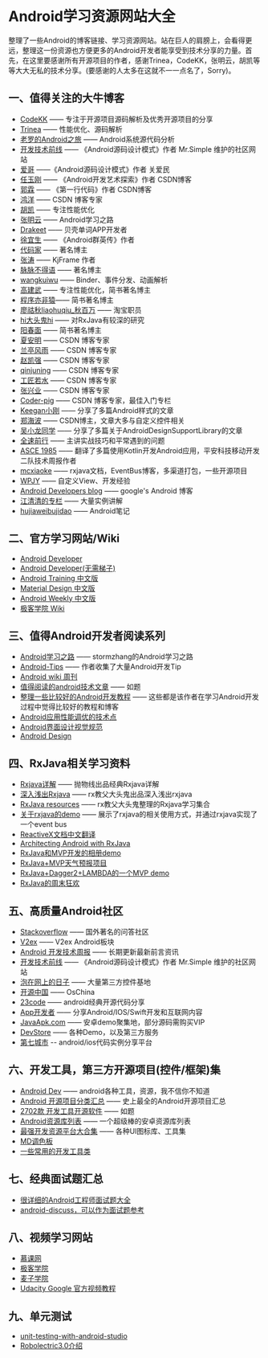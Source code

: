 Android学习资源网站大全
=====================

整理了一些Android的博客链接、学习资源网站。站在巨人的肩膀上，会看得更远，整理这一份资源也方便更多的Android开发者能享受到技术分享的力量。首先，在这里要感谢所有开源项目的作者，感谢Trinea，CodeKK，张明云，胡凯等等大大无私的技术分享。(要感谢的人太多在这就不一一点名了，Sorry)。

## 一、值得关注的大牛博客

* [CodeKK](http://a.codekk.com/) —— 专注于开源项目源码解析及优秀开源项目的分享
* [Trinea](http://www.trinea.cn/) —— 性能优化、源码解析
* [老罗的Android之旅](http://blog.csdn.net/Luoshengyang) —— Android系统源代码分析
* [开发技术前线](http://www.devtf.cn/) —— 《Android源码设计模式》作者 Mr.Simple 维护的社区网站
* [爱哥](http://blog.csdn.net/aigestudio) ——《Android源码设计模式》作者 关爱民 
* [任玉刚](http://blog.csdn.net/singwhatiwanna) —— 《Android开发艺术探索》作者 CSDN博客
* [郭霖](http://blog.csdn.net/guolin_blog) —— 《第一行代码》作者 CSDN博客
* [鸿洋](http://blog.csdn.net/lmj623565791) —— CSDN 博客专家
* [胡凯](http://hukai.me) —— 专注性能优化
* [张明云](http://www.jianshu.com/users/e6885381f7d4/latest_articles) —— Android学习之路
* [Drakeet](http://drakeet.me) —— 贝壳单词APP开发者
* [徐宜生](http://blog.csdn.net/eclipsexys) —— 《Android群英传》作者
* [代码家](http://blog.daimajia.com/) —— 著名博主
* [张涛](http://kymjs.com) —— KjFrame 作者
* [脉脉不得语](http://www.inferjay.com/blog/categories/androiddevweekly/) —— 著名博主
* [wangkuiwu](http://wangkuiwu.github.io) —— Binder、事件分发、动画解析
* [高建武](http://www.jianshu.com/users/FK4sc4/latest_articles) —— 专注性能优化，简书著名博主
* [程序亦非猿](http://yifeiyuan.me)—— 简书著名博主
* [廖祜秋liaohuqiu_秋百万](http://liaohuqiu.net) —— 淘宝职员
* [hi大头鬼hi](http://blog.csdn.net/lzyzsd) —— 对RxJava有较深的研究
* [阳春面](http://www.jianshu.com/users/nqobaq/latest_articles) —— 简书著名博主
* [夏安明](http://blog.csdn.net/xiaanming) —— CSDN 博客专家
* [兰亭风雨](http://blog.csdn.net/ns_code) —— CSDN 博客专家
* [赵凯强](http://blog.csdn.net/zhaokaiqiang1992) —— CSDN 博客专家
* [qinjuning](http://blog.csdn.net/qinjuning) —— CSDN 博客专家
* [工匠若水](http://blog.csdn.net/yanbober) —— CSDN 博客专家
* [张兴业](http://blog.csdn.net/xyz_lmn) —— CSDN 博客专家
* [Coder-pig](http://blog.csdn.net/coder_pig) —— CSDN 博客专家，最佳入门专栏
* [Keegan小刚](http://keeganlee.me/) —— 分享了多篇Android样式的文章
* [郑海波](http://blog.csdn.net/NUPTboyZHB/) —— CSDN博主，文章大多与自定义控件相关
* [吴小龙同学](http://wuxiaolong.me/) —— 分享了多篇关于AndroidDesignSupportLibrary的文章
* [全速前行](http://blog.csdn.net/lincyang) —— 主讲实战技巧和平常遇到的问题
* [ASCE 1985](http://blog.csdn.net/asce1885) —— 翻译了多篇使用Kotlin开发Android应用，平安科技移动开发二队技术周报作者
* [mcxiaoke](http://blog.mcxiaoke.com) —— rxjava文档，EventBus博客，多渠道打包，一些开源项目
* [WPJY](http://blog.csdn.net/wangjinyu501?viewmode=contents) —— 自定义View、开发经验
* [Android Developers blog](http://android-developers.blogspot.jp/) —— google's Android 博客
* [江清清的专栏](http://blog.csdn.net/developer_jiangqq) —— 	大量实例讲解
* [hujiaweibujidao](http://hujiaweibujidao.github.io) —— Android笔记

## 二、官方学习网站/Wiki

* [Android Developer](http://developer.android.com/)
* [Android Developer(无需梯子)](http://androiddoc.qiniudn.com/index.html)
* [Android Training 中文版](http://hukai.me/android-training-course-in-chinese/index.html)
* [Material Design 中文版](http://wiki.jikexueyuan.com/project/material-design/)
* [Android Weekly 中文版](http://wiki.jikexueyuan.com/project/android-weekly/)
* [极客学院 Wiki](http://wiki.jikexueyuan.com/)


## 三、值得Android开发者阅读系列

* [Android学习之路](http://www.stormzhang.com/android/2014/07/07/learn-android-from-rookie/) —— stormzhang的Android学习之路
* [Android-Tips](https://github.com/tangqi92/Android-Tips) —— 作者收集了大量Android开发Tip
* [Android wiki 周刊](https://github.com/bboyfeiyu/android-tech-frontier/wiki)
* [值得阅读的android技术文章](https://github.com/bboyfeiyu/Worth-Reading-the-Android-technical-articles) —— 如题
* [整理一些比较好的Android开发教程](http://bxbxbai.github.io/2014/10/07/android-develop-resource/) —— 这些都是该作者在学习Android开发过程中觉得比较好的教程和博客
* [Android应用性能调优的技术点](http://zhuanlan.zhihu.com/kaede/20326073)
* [Android界面设计视觉规范](http://www.woshipm.com/ucd/243897.html?utm_source=tuicool&utm_medium=referral)
* [Android Design](http://www.apkbus.com/design/index.html)

## 四、RxJava相关学习资料

* [Rxjava详解](http://gank.io/post/560e15be2dca930e00da1083) —— 抛物线出品经典Rxjava详解
* [深入浅出Rxjava](http://blog.csdn.net/lzyzsd/article/details/41833541) —— rx教父大头鬼出品深入浅出rxjava
* [RxJava resources](https://github.com/lzyzsd/Awesome-RxJava) —— rx教父大头鬼整理的Rxjava学习集合
* [关于rxjava的demo](https://github.com/kaushikgopal/RxJava-Android-Samples) —— 展示了rxjava的相关使用方式，并通过rxjava实现了一个event bus
* [ReactiveX文档中文翻译](https://mcxiaoke.gitbooks.io/rxdocs/content/index.html)
* [Architecting Android with RxJava](http://www.jianshu.com/p/943ceaccfdff)
* [RxJava和MVP开发的相册demo](https://github.com/crosswall/Android-PickPhotos)
* [RxJava+MVP天气预报项目](https://github.com/SmartDengg/RxWeather)
* [RxJava+Dagger2+LAMBDA的一个MVP demo](https://github.com/richardradics/RxAndroidBootstrap)
* [RxJava的周末狂欢](http://mrfu.me/2016/01/10/RxWeekend/?hmsr=toutiao.io&utm_medium=toutiao.io&utm_source=toutiao.io)

## 五、高质量Android社区

* [Stackoverflow](http://stackoverflow.com/questions/tagged/android) —— 国外著名的问答社区
* [V2ex](https://www.v2ex.com/go/android) —— V2ex Android板块
* [Android 开发技术周报](http://www.androidweekly.cn) —— 长期更新最新前言资讯
* [开发技术前线](http://www.devtf.cn/) —— 《Android源码设计模式》作者 Mr.Simple 维护的社区网站
* [泡在网上的日子](http://www.jcodecraeer.com/) —— 大量第三方控件基地
* [开源中国](http://www.oschina.net/android) —— OsChina
* [23code](http://www.23code.com/) —— android经典开源代码分享
* [App开发者](http://www.aswifter.com/) —— 分享Android/IOS/Swift开发和互联网内容
* [JavaApk.com](http://www.javaapk.com/) —— 安卓demo聚集地，部分源码需购买VIP
* [DevStore](http://www.devstore.cn/code/list/ft85-pn1-or0.html) —— 各种Demo，以及第三方服务
* [第七城市](http://123.th7.cn/code/MagicPie_1678.html) -- android/ios代码实例分享平台

## 六、开发工具，第三方开源项目(控件/框架)集

* [Android Dev](http://www.androiddevtools.cn/) —— android各种工具，资源，我不信你不知道
* [Android 开源项目分类汇总](https://github.com/Trinea/android-open-project) —— 史上最全的Android开源项目汇总
* [2702款 开发工具开源软件](http://www.oschina.net/project/tag/11/devtools) —— 如题
* [Android资源库列表](http://app.memect.com/doc/android.html) —— 一个超级棒的安卓资源库列表
* [最强开发资源平台大合集](http://www.oschina.net/question/2285044_219206?fromerr=gEGePPMG) —— 各种UI图标库、工具集
* [MD调色板](http://www.materialpalette.com)
* [一些常用的开发工具类](https://github.com/l123456789jy/Lazy)

## 七、经典面试题汇总

* [很详细的Android工程师面试题大全](http://blog.csdn.net/mc_hust/article/details/49517915)
* [android-discuss，可以作为面试题参考](https://github.com/android-cn/android-discuss/issues)

## 八、视频学习网站

* [慕课网](http://www.imooc.com/)
* [极客学院](http://www.jikexueyuan.com/)
* [麦子学院](http://www.maiziedu.com/)
* [Udacity Google 官方视频教程](https://www.udacity.com/courses/android)

## 九、单元测试

* [unit-testing-with-android-studio](http://rexstjohn.com/unit-testing-with-android-studio/)
* [Robolectric3.0介绍](http://www.jianshu.com/p/9d988a2f8ff7)

